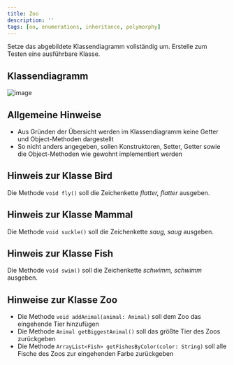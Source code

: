 ```yaml
---
title: Zoo
description: ''
tags: [oo, enumerations, inheritance, polymorphy]
---
```


Setze das abgebildete Klassendiagramm vollständig um. Erstelle zum Testen eine ausführbare Klasse.

## Klassendiagramm
![image](https://github.com/jappuccini/java-docs/assets/47243617/cb2cb06b-f211-4132-a906-1366d102cbf8)

## Allgemeine Hinweise
- Aus Gründen der Übersicht werden im Klassendiagramm keine Getter und Object-Methoden dargestellt
- So nicht anders angegeben, sollen Konstruktoren, Setter, Getter sowie die Object-Methoden wie gewohnt implementiert werden

## Hinweis zur Klasse Bird
Die Methode `void fly()` soll die Zeichenkette _flatter, flatter_ ausgeben.

## Hinweis zur Klasse Mammal
Die Methode `void suckle()` soll die Zeichenkette _saug, saug_ ausgeben.

## Hinweis zur Klasse Fish
Die Methode `void swim()` soll die Zeichenkette _schwimm, schwimm_ ausgeben.

## Hinweise zur Klasse Zoo
- Die Methode `void addAnimal(animal: Animal)` soll dem Zoo das eingehende Tier hinzufügen
- Die Methode `Animal getBiggestAnimal()` soll das größte Tier des Zoos zurückgeben
- Die Methode `ArrayList<Fish> getFishesByColor(color: String)` soll alle Fische des Zoos zur eingehenden Farbe zurückgeben
